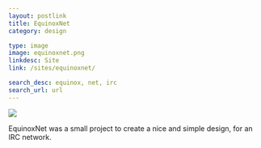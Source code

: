 ```yaml
---
layout: postlink
title: EquinoxNet
category: design

type: image
image: equinoxnet.png
linkdesc: Site
link: /sites/equinoxnet/

search_desc: equinox, net, irc
search_url: url
---
```


<a class="post image" href="{{ page.link }}"><img src="/img/post/{{ page.image }}" /></a>

EquinoxNet was a small project to create a nice and simple design, for an IRC network.